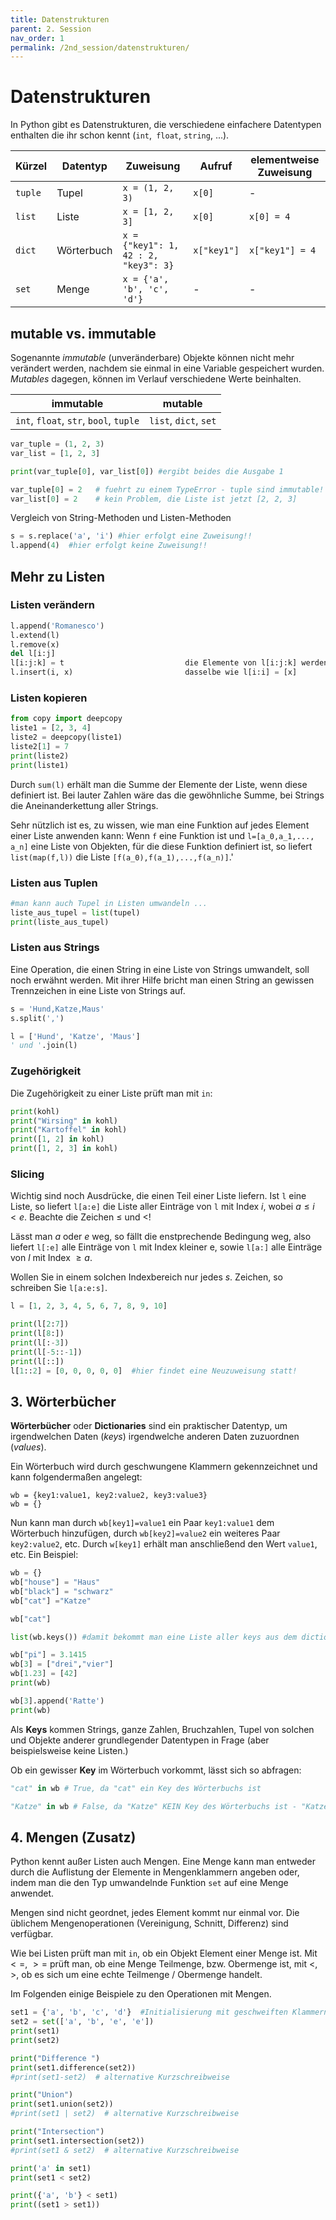 ```yaml
---
title: Datenstrukturen
parent: 2. Session
nav_order: 1
permalink: /2nd_session/datenstrukturen/
---
```



# Datenstrukturen

In Python gibt es Datenstrukturen, die verschiedene einfachere Datentypen enthalten die ihr schon kennt (`int`,` float`, `string`, ...). 

Kürzel | Datentyp | Zuweisung | Aufruf | elementweise Zuweisung
--- | --- | --- | --- | ---
`tuple`| Tupel | `x = (1, 2, 3)` | `x[0]` | -
`list`| Liste | `x = [1, 2, 3]` | `x[0]` | `x[0] = 4`
`dict`| Wörterbuch | `x = {"key1": 1, 42 : 2, "key3": 3}` | `x["key1"]` | `x["key1"] = 4`
`set`| Menge | `x = {'a', 'b', 'c', 'd'}` | - | -


## mutable vs. immutable

Sogenannte *immutable* (unveränderbare) Objekte können nicht mehr verändert werden, nachdem sie einmal in eine Variable gespeichert wurden.
*Mutables* dagegen, können im Verlauf verschiedene Werte beinhalten.

immutable | mutable 
--- | --- 
`int`, `float`, `str`, `bool`, `tuple` | `list`,  `dict`, `set`


```python
var_tuple = (1, 2, 3)
var_list = [1, 2, 3]

print(var_tuple[0], var_list[0]) #ergibt beides die Ausgabe 1

var_tuple[0] = 2   # fuehrt zu einem TypeError - tuple sind immutable!
var_list[0] = 2    # kein Problem, die Liste ist jetzt [2, 2, 3]
```

Vergleich von String-Methoden und Listen-Methoden

```python
s = s.replace('a', 'i') #hier erfolgt eine Zuweisung!!
l.append(4)  #hier erfolgt keine Zuweisung!!
```


## Mehr zu Listen

### Listen verändern

```python
l.append('Romanesco') 
l.extend(l)
l.remove(x)   
del l[i:j]
l[i:j:k] = t                           die Elemente von l[i:j:k] werden durch die von t ersetzt    
l.insert(i, x)                         dasselbe wie l[i:i] = [x]  
```


### Listen kopieren

```python
from copy import deepcopy
liste1 = [2, 3, 4]
liste2 = deepcopy(liste1)
liste2[1] = 7
print(liste2)
print(liste1)
```

Durch `sum(l)` erhält man die Summe der Elemente der Liste, wenn diese definiert ist. 
Bei lauter Zahlen wäre das die gewöhnliche Summe, bei Strings die Aneinanderkettung aller Strings.

Sehr nützlich ist es, zu wissen, wie man eine Funktion auf jedes Element einer Liste anwenden kann: 
Wenn `f` eine Funktion ist und `l=[a_0,a_1,..., a_n]` eine Liste von Objekten, für die diese Funktion definiert ist, so liefert `list(map(f,l))` die Liste `[f(a_0),f(a_1),...,f(a_n)]`.'



### Listen aus Tuplen

```python
#man kann auch Tupel in Listen umwandeln ...
liste_aus_tupel = list(tupel)
print(liste_aus_tupel)
```

### Listen aus Strings

Eine Operation, die einen String in eine Liste von Strings umwandelt, soll noch erwähnt werden. Mit ihrer Hilfe bricht man
einen String an gewissen Trennzeichen in eine Liste von Strings auf.

```python
s = 'Hund,Katze,Maus'
s.split(',')
```

```python
l = ['Hund', 'Katze', 'Maus']
' und '.join(l)
```



### Zugehörigkeit

Die Zugehörigkeit zu einer Liste prüft man mit `in`:


```python
print(kohl)
print("Wirsing" in kohl)
print("Kartoffel" in kohl)
print([1, 2] in kohl)
print([1, 2, 3] in kohl)
```

### Slicing

Wichtig sind noch Ausdrücke, die einen Teil einer Liste liefern. Ist `l` eine Liste, so liefert `l[a:e]` die Liste aller Einträge von `l` mit Index $i$, wobei $a\leq i<e$. Beachte die Zeichen $\leq$ und $<$! 

Lässt man $a$ oder $e$ weg, so fällt die enstprechende Bedingung weg, also liefert `l[:e]` alle Einträge von `l` mit Index kleiner e, sowie `l[a:]` alle Einträge von $l$ mit Index $\geq a$. 

Wollen Sie in einem solchen Indexbereich nur jedes $s.$ Zeichen, so schreiben Sie `l[a:e:s]`.


```python
l = [1, 2, 3, 4, 5, 6, 7, 8, 9, 10]
```


```python
print(l[2:7])
print(l[8:])
print(l[:-3])
print(l[-5::-1])
print(l[::])
l[1::2] = [0, 0, 0, 0, 0]  #hier findet eine Neuzuweisung statt!
```


## 3. Wörterbücher


**Wörterbücher** oder **Dictionaries** sind ein praktischer Datentyp, um irgendwelchen Daten (*keys*) irgendwelche
anderen Daten zuzuordnen (*values*). 

Ein Wörterbuch wird durch geschwungene Klammern gekennzeichnet und kann folgendermaßen angelegt:

    wb = {key1:value1, key2:value2, key3:value3} 
    wb = {}

Nun kann man durch `wb[key1]=value1` ein Paar `key1:value1` dem Wörterbuch hinzufügen, durch `wb[key2]=value2`
ein weiteres Paar `key2:value2`, etc. Durch `w[key1]` erhält man anschließend den Wert `value1`, etc. Ein Beispiel:


```python
wb = {} 
wb["house"] = "Haus"
wb["black"] = "schwarz"
wb["cat"] ="Katze"
```


```python
wb["cat"]
```


```python
list(wb.keys()) #damit bekommt man eine Liste aller keys aus dem dictionary
```


```python
wb["pi"] = 3.1415
wb[3] = ["drei","vier"]
wb[1.23] = [42]
print(wb)
```


```python
wb[3].append('Ratte')
print(wb)
```

Als **Keys** kommen Strings, ganze Zahlen, Bruchzahlen, Tupel von solchen und Objekte anderer grundlegender Datentypen in Frage (aber beispielsweise keine Listen.)

Ob ein gewisser **Key** im Wörterbuch vorkommt, lässt sich so abfragen:


```python
"cat" in wb # True, da "cat" ein Key des Wörterbuchs ist
```


```python
"Katze" in wb # False, da "Katze" KEIN Key des Wörterbuchs ist - "Katze" taucht nur als Value auf
```

## 4. Mengen (Zusatz)

Python kennt außer Listen auch Mengen. Eine Menge kann man entweder durch die Auflistung der Elemente in Mengenklammern angeben oder, indem man die den Typ umwandelnde Funktion `set` auf eine Menge anwendet.

Mengen sind nicht geordnet, jedes Element kommt nur einmal vor. Die üblichem Mengenoperationen (Vereinigung, Schnitt, Differenz) sind verfügbar.   

Wie bei Listen prüft man mit `in`, ob ein Objekt Element einer Menge ist. Mit $<=$, $>=$ prüft man, ob eine Menge Teilmenge, bzw. Obermenge ist, mit $<$, $>$, ob es sich um eine echte Teilmenge / Obermenge handelt.

Im Folgenden einige Beispiele zu den Operationen mit Mengen.


```python
set1 = {'a', 'b', 'c', 'd'}  #Initialisierung mit geschweiften Klammern - ohne ':' für Verknüpfung wie bei dicts
set2 = set(['a', 'b', 'e', 'e'])
print(set1)
print(set2)
```


```python
print("Difference ")
print(set1.difference(set2))
#print(set1-set2)  # alternative Kurzschreibweise
```


```python
print("Union")
print(set1.union(set2))
#print(set1 | set2)  # alternative Kurzschreibweise
```


```python
print("Intersection")
print(set1.intersection(set2))
#print(set1 & set2)  # alternative Kurzschreibweise
```


```python
print('a' in set1)
print(set1 < set2)
```


```python
print({'a', 'b'} < set1)
print((set1 > set1))
```


```python

```
